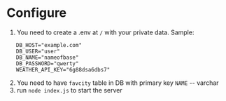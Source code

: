 # Configure

 1. You need to create a .env at `/` with your private data.
Sample:
```
   DB_HOST="example.com"
   DB_USER="user"
   DB_NAME="nameofbase"
   DB_PASSWORD="qwerty"
   WEATHER_API_KEY="6g88dsa6dbs7"
```
2. You need to have `favcity` table in DB with primary key `NAME` -- varchar
3. run `node index.js` to start the server
 
